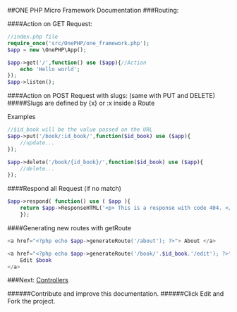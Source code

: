 ##ONE PHP Micro Framework Documentation
###Routing:

####Action on GET Request:
```php
//index.php file
require_once('src/OnePHP/one_framework.php');
$app = new \OnePHP\App();

$app->get('/',function() use ($app){//Action
    echo 'Hello world';
});
$app->listen();
```

####Action on POST Request with slugs: (same with PUT and DELETE)
#####Slugs are defined by {x} or :x  inside a Route    

 Examples   
```php
//$id_book will be the value passed on the URL
$app->put('/book/:id_book/',function($id_book) use ($app){
    //update...
});

$app->delete('/book/{id_book}/',function($id_book) use ($app){
    //delete...
});
```
####Respond all Request (if no match)
```php
$app->respond( function() use ( $app ){
    return $app->ResponseHTML('<p> This is a response with code 404. </p>', 404);
    });
```

####Generating new routes with getRoute
```php
<a href="<?php echo $app->generateRoute('/about'); ?>"> About </a>

<a href="<?php echo $app->generateRoute('/book/'.$id_book.'/edit'); ?>">
    Edit $book
</a>
```

###Next: [Controllers ](controllers.md "Using your controllers with One Framework")

######Contribute and improve this documentation.
######Click Edit and Fork the project.
